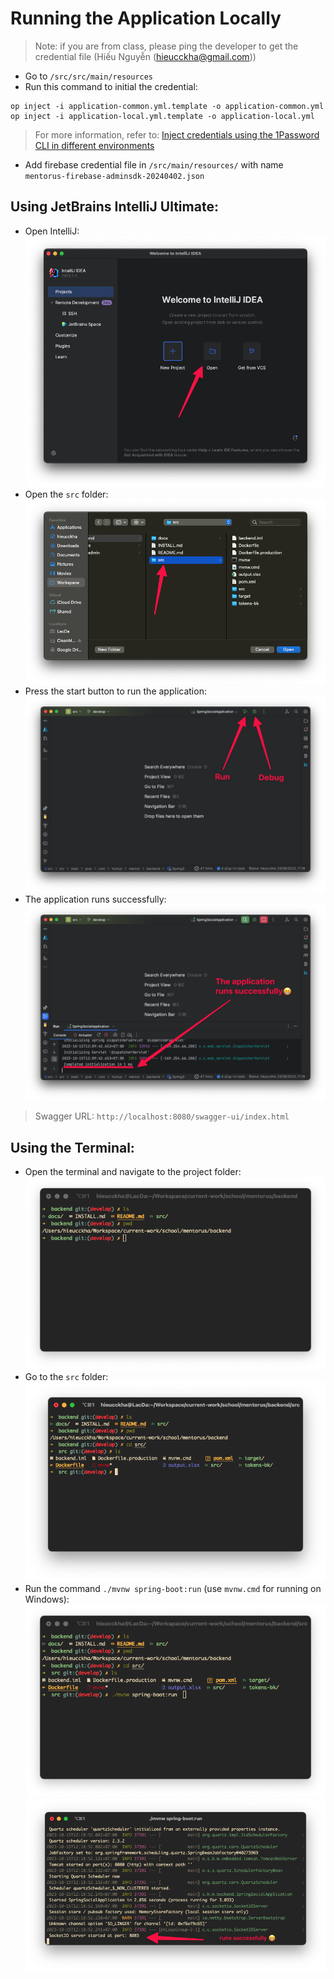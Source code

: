 # Running the Application Locally

> Note: if you are from class, please ping the developer to get the credential file (Hiếu Nguyễn (hieucckha@gmail.com))

- Go to `/src/src/main/resources`
- Run this command to initial the credential:
```shell
op inject -i application-common.yml.template -o application-common.yml
op inject -i application-local.yml.template -o application-local.yml
```

> For more information, refer to: [Inject credentials using the 1Password CLI in different environments](https://developer.1password.com/docs/cli/secrets-config-files/#step-3-differentiate-between-environments)

- Add firebase credential file in `/src/main/resources/` with name `mentorus-firebase-adminsdk-20240402.json`

## Using JetBrains IntelliJ Ultimate:

- Open IntelliJ:
  ![Welcome screen](imgs/intellij-screen-welcome.png)
- Open the `src` folder:
  ![Open source folder](imgs/choose-source-backend.png)
- Press the start button to run the application:
  ![Run or Debug](imgs/run-or-debug-program.png)
- The application runs successfully:
  ![Application runs successfully](imgs/application-ran-successfully.png)

> Swagger URL: `http://localhost:8080/swagger-ui/index.html`

## Using the Terminal:

- Open the terminal and navigate to the project folder:
  ![Go to project folder](imgs/go-to-project-folder.png)
- Go to the `src` folder:
  ![Go to src folder](imgs/go-to-src-folder.png)
- Run the command `./mvnw spring-boot:run` (use `mvnw.cmd` for running on Windows):
  ![Command to run the application](imgs/cli-command-run-application.png)
  ![Run successfully](imgs/cli-runs-successfully.png)
